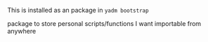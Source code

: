 This is installed as an package in `yadm bootstrap`

package to store personal scripts/functions I want importable from anywhere
